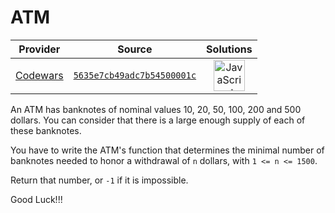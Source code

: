 [_metadata_:generated]: - "true"

# ATM

<!-- INFO TABLE BEGIN -->

| Provider                                        | Source                                                                               | Solutions                                                                                                                                                    |
| :---------------------------------------------: | :----------------------------------------------------------------------------------: | :----------------------------------------------------------------------------------------------------------------------------------------------------------: |
| [Codewars](../../../docs/providers/Codewars.md) | [`5635e7cb49adc7b54500001c`](https://www.codewars.com/kata/5635e7cb49adc7b54500001c) | [<img src="https://res.cloudinary.com/rascaltwo/image/upload/v1631924076/javascript_ehszr7.svg" alt="JavaScript" title="JavaScript" width="50" />](solve.js) |

<!-- INFO TABLE END -->

An ATM has banknotes of nominal values 10, 20, 50, 100, 200 and 500 dollars.
You can consider that there is a large enough supply of each of these banknotes.

You have to write the ATM's function that determines the minimal number of banknotes needed to honor a withdrawal of `n` dollars, with `1 <= n <= 1500`.

Return that number, or `-1` if it is impossible.

Good Luck!!!
